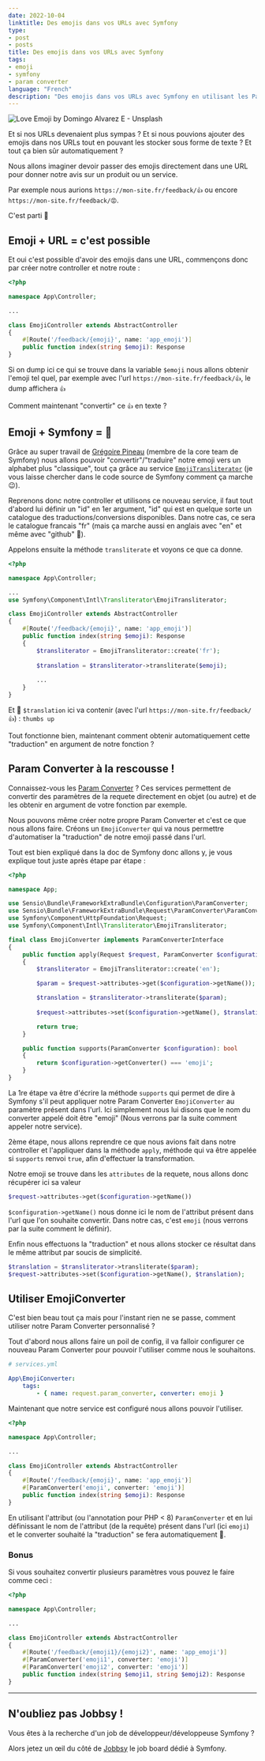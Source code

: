 ```yaml
---
date: 2022-10-04
linktitle: Des emojis dans vos URLs avec Symfony
type:
- post
- posts
title: Des emojis dans vos URLs avec Symfony
tags:
- emoji
- symfony
- param converter
language: "French"
description: "Des emojis dans vos URLs avec Symfony en utilisant les Param Converter personnalisés"
---
```


![Love Emoji by Domingo Alvarez E - Unsplash](/images/domingo-alvarez-e-Cs3y8Mn6-Gk-unsplash.jpg)

Et si nos URLs devenaient plus sympas ? Et si nous pouvions ajouter des emojis dans nos URLs tout en pouvant les 
stocker sous forme de texte ? Et tout ça bien sûr automatiquement ?

Nous allons imaginer devoir passer des emojis directement dans une URL pour donner notre avis sur un 
produit ou un service.

Par exemple nous aurions `https://mon-site.fr/feedback/👍` ou encore `https://mon-site.fr/feedback/😡`.

C'est parti 🚀

## Emoji + URL = c'est possible

Et oui c'est possible d'avoir des emojis dans une URL, commençons donc par créer notre controller et notre route :

```php
<?php

namespace App\Controller;

...

class EmojiController extends AbstractController
{
    #[Route('/feedback/{emoji}', name: 'app_emoji')]
    public function index(string $emoji): Response
}
```

Si on dump ici ce qui se trouve dans la variable `$emoji` nous allons obtenir l'emoji tel quel, par exemple
avec l'url `https://mon-site.fr/feedback/👍`, le dump affichera `👍`

Comment maintenant "convertir" ce `👍` en texte ?

## Emoji + Symfony = 💙

Grâce au super travail de [Grégoire Pineau](https://twitter.com/lyrixx) (membre de la core team de Symfony) nous allons
pouvoir "convertir"/"traduire" notre emoji vers un alphabet plus "classique", tout ça grâce au service
[`EmojiTransliterator`](https://symfony.com/doc/6.2/components/intl.html#emoji-transliteration) (je vous laisse chercher
dans le code source de Symfony comment ça marche 😉).

Reprenons donc notre controller et utilisons ce nouveau service, il faut tout d'abord lui définir un "id" en 1er argument,
"id" qui est en quelque sorte un catalogue des traductions/conversions disponibles. Dans notre cas, ce sera le catalogue
francais "fr" (mais ça marche aussi en anglais avec "en" et même avec "github" 🤩).

Appelons ensuite la méthode `transliterate` et voyons ce que ca donne.

```php
<?php

namespace App\Controller;

...
use Symfony\Component\Intl\Transliterator\EmojiTransliterator;

class EmojiController extends AbstractController
{
    #[Route('/feedback/{emoji}', name: 'app_emoji')]
    public function index(string $emoji): Response
    {
        $transliterator = EmojiTransliterator::create('fr');
        
        $translation = $transliterator->transliterate($emoji);
        
        ...
    }
}
```

Et 🎉 `$translation` ici va contenir (avec l'url `https://mon-site.fr/feedback/👍`) : `thumbs up`

Tout fonctionne bien, maintenant comment obtenir automatiquement cette "traduction" en argument de notre fonction ?

## Param Converter à la rescousse !

Connaissez-vous les [Param Converter](https://symfony.com/bundles/SensioFrameworkExtraBundle/current/annotations/converters.html) ?
Ces services permettent de convertir des paramètres de la requete directement
en objet (ou autre) et de les obtenir en argument de votre fonction par exemple.

Nous pouvons même créer notre propre Param Converter et c'est ce que nous allons faire. Créons un 
`EmojiConverter` qui va nous permettre d'automatiser la "traduction" de notre emoji passé dans l'url.

Tout est bien expliqué dans la doc de Symfony donc allons y, je vous explique tout juste après étape par étape :

```php
<?php

namespace App;

use Sensio\Bundle\FrameworkExtraBundle\Configuration\ParamConverter;
use Sensio\Bundle\FrameworkExtraBundle\Request\ParamConverter\ParamConverterInterface;
use Symfony\Component\HttpFoundation\Request;
use Symfony\Component\Intl\Transliterator\EmojiTransliterator;

final class EmojiConverter implements ParamConverterInterface
{
    public function apply(Request $request, ParamConverter $configuration): bool
    {
        $transliterator = EmojiTransliterator::create('en');

        $param = $request->attributes->get($configuration->getName());

        $translation = $transliterator->transliterate($param);
        
        $request->attributes->set($configuration->getName(), $translation);

        return true;
    }

    public function supports(ParamConverter $configuration): bool
    {
        return $configuration->getConverter() === 'emoji';
    }
}
```

La 1re étape va être d'écrire la méthode `supports` qui permet de dire à Symfony s'il peut appliquer notre Param Converter
`EmojiConverter` au paramètre présent dans l'url. Ici simplement nous lui disons que le nom du converter appelé doit être "emoji"
(Nous verrons par la suite comment appeler notre service).

2ème étape, nous allons reprendre ce que nous avions fait dans notre controller et l'appliquer dans la méthode `apply`, méthode
qui va être appelée si `supports` renvoi `true`, afin d'effectuer la transformation.

Notre emoji se trouve dans les `attributes` de la requete, nous allons donc récupérer ici sa valeur 

```php
$request->attributes->get($configuration->getName())
```

`$configuration->getName()` nous donne ici le nom de l'attribut présent dans l'url que l'on souhaite convertir. 
Dans notre cas, c'est `emoji` (nous verrons par la suite comment le définir).

Enfin nous effectuons la "traduction" et nous allons stocker ce résultat dans le même attribut par soucis de simplicité.

```php
$translation = $transliterator->transliterate($param);
$request->attributes->set($configuration->getName(), $translation);
```

## Utiliser EmojiConverter

C'est bien beau tout ça mais pour l'instant rien ne se passe, comment utiliser notre Param Converter personnalisé ?

Tout d'abord nous allons faire un poil de config, il va falloir configurer ce nouveau Param Converter pour pouvoir
l'utiliser comme nous le souhaitons.

```yaml
# services.yml

App\EmojiConverter:
    tags:
        - { name: request.param_converter, converter: emoji }
```

Maintenant que notre service est configuré nous allons pouvoir l'utiliser.

```php
<?php

namespace App\Controller;

...

class EmojiController extends AbstractController
{
    #[Route('/feedback/{emoji}', name: 'app_emoji')]
    #[ParamConverter('emoji', converter: 'emoji')]
    public function index(string $emoji): Response
}
```

En utilisant l'attribut (ou l'annotation pour PHP < 8) `ParamConverter` et en lui définissant le nom de l'attribut (de la requête)
présent dans l'url (ici `emoji`) et le converter souhaité la "traduction" se fera automatiquement 🎉.

### Bonus

Si vous souhaitez convertir plusieurs paramètres vous pouvez le faire comme ceci :

```php
<?php

namespace App\Controller;

...

class EmojiController extends AbstractController
{
    #[Route('/feedback/{emoji1}/{emoji2}', name: 'app_emoji')]
    #[ParamConverter('emoji1', converter: 'emoji')]
    #[ParamConverter('emoji2', converter: 'emoji')]
    public function index(string $emoji1, string $emoji2): Response
}
```

---

## N'oubliez pas Jobbsy !

Vous êtes à la recherche d'un job de développeur/développeuse Symfony ?

Alors jetez un œil du côté de [Jobbsy](https://jobbsy.dev/) le job board dédié à Symfony.
